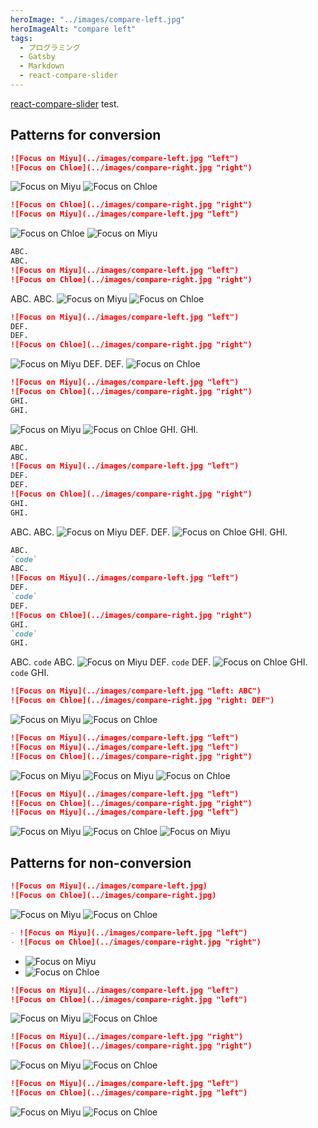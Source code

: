 ```yaml
---
heroImage: "../images/compare-left.jpg"
heroImageAlt: "compare left"
tags:
  - プログラミング
  - Gatsby
  - Markdown
  - react-compare-slider
---
```


[react-compare-slider](https://github.com/nerdyman/react-compare-slider)
test.

<!-- more -->

## Patterns for conversion

```md
![Focus on Miyu](../images/compare-left.jpg "left")
![Focus on Chloe](../images/compare-right.jpg "right")
```

![Focus on Miyu](../images/compare-left.jpg "left")
![Focus on Chloe](../images/compare-right.jpg "right")

```md
![Focus on Chloe](../images/compare-right.jpg "right")
![Focus on Miyu](../images/compare-left.jpg "left")
```

![Focus on Chloe](../images/compare-right.jpg "right")
![Focus on Miyu](../images/compare-left.jpg "left")

```md
ABC.
ABC.
![Focus on Miyu](../images/compare-left.jpg "left")
![Focus on Chloe](../images/compare-right.jpg "right")
```

ABC.
ABC.
![Focus on Miyu](../images/compare-left.jpg "left")
![Focus on Chloe](../images/compare-right.jpg "right")

```md
![Focus on Miyu](../images/compare-left.jpg "left")
DEF.
DEF.
![Focus on Chloe](../images/compare-right.jpg "right")
```

![Focus on Miyu](../images/compare-left.jpg "left")
DEF.
DEF.
![Focus on Chloe](../images/compare-right.jpg "right")

```md
![Focus on Miyu](../images/compare-left.jpg "left")
![Focus on Chloe](../images/compare-right.jpg "right")
GHI.
GHI.
```

![Focus on Miyu](../images/compare-left.jpg "left")
![Focus on Chloe](../images/compare-right.jpg "right")
GHI.
GHI.

```md
ABC.
ABC.
![Focus on Miyu](../images/compare-left.jpg "left")
DEF.
DEF.
![Focus on Chloe](../images/compare-right.jpg "right")
GHI.
GHI.
```

ABC.
ABC.
![Focus on Miyu](../images/compare-left.jpg "left")
DEF.
DEF.
![Focus on Chloe](../images/compare-right.jpg "right")
GHI.
GHI.

```md
ABC.
`code`
ABC.
![Focus on Miyu](../images/compare-left.jpg "left")
DEF.
`code`
DEF.
![Focus on Chloe](../images/compare-right.jpg "right")
GHI.
`code`
GHI.
```

ABC.
`code`
ABC.
![Focus on Miyu](../images/compare-left.jpg "left")
DEF.
`code`
DEF.
![Focus on Chloe](../images/compare-right.jpg "right")
GHI.
`code`
GHI.

```md
![Focus on Miyu](../images/compare-left.jpg "left: ABC")
![Focus on Chloe](../images/compare-right.jpg "right: DEF")
```

![Focus on Miyu](../images/compare-left.jpg "left: ABC")
![Focus on Chloe](../images/compare-right.jpg "right: DEF")

```md
![Focus on Miyu](../images/compare-left.jpg "left")
![Focus on Miyu](../images/compare-left.jpg "left")
![Focus on Chloe](../images/compare-right.jpg "right")
```

![Focus on Miyu](../images/compare-left.jpg "left")
![Focus on Miyu](../images/compare-left.jpg "left")
![Focus on Chloe](../images/compare-right.jpg "right")

```md
![Focus on Miyu](../images/compare-left.jpg "left")
![Focus on Chloe](../images/compare-right.jpg "right")
![Focus on Miyu](../images/compare-left.jpg "left")
```

![Focus on Miyu](../images/compare-left.jpg "left")
![Focus on Chloe](../images/compare-right.jpg "right")
![Focus on Miyu](../images/compare-left.jpg "left")

## Patterns for non-conversion

```md
![Focus on Miyu](../images/compare-left.jpg)
![Focus on Chloe](../images/compare-right.jpg)
```

![Focus on Miyu](../images/compare-left.jpg)
![Focus on Chloe](../images/compare-right.jpg)

```md
- ![Focus on Miyu](../images/compare-left.jpg "left")
- ![Focus on Chloe](../images/compare-right.jpg "right")
```

- ![Focus on Miyu](../images/compare-left.jpg "left")
- ![Focus on Chloe](../images/compare-right.jpg "right")

```md
![Focus on Miyu](../images/compare-left.jpg "left")
![Focus on Chloe](../images/compare-right.jpg "left")
```

![Focus on Miyu](../images/compare-left.jpg "left")
![Focus on Chloe](../images/compare-right.jpg "left")

```md
![Focus on Miyu](../images/compare-left.jpg "right")
![Focus on Chloe](../images/compare-right.jpg "right")
```

![Focus on Miyu](../images/compare-left.jpg "right")
![Focus on Chloe](../images/compare-right.jpg "right")

```md
![Focus on Miyu](../images/compare-left.jpg "left")
![Focus on Chloe](../images/compare-right.jpg "left")
```

![Focus on Miyu](../images/compare-left.jpg "left")
![Focus on Chloe](../images/compare-right.jpg "left")
